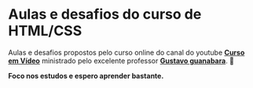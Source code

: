 # Aulas e desafios do curso de HTML/CSS

Aulas e desafios propostos pelo curso online do canal do youtube  [**Curso em Vídeo**](https://www.youtube.com/watch?v=Ejkb_YpuHWs&list=PLHz_AreHm4dkZ9-atkcmcBaMZdmLHft8n&ab_channel=CursoemV%C3%ADdeo) ministrado pelo excelente professor [**Gustavo guanabara**](https://github.com/gustavoguanabara). 🍎

**Foco nos estudos e espero aprender bastante.**
